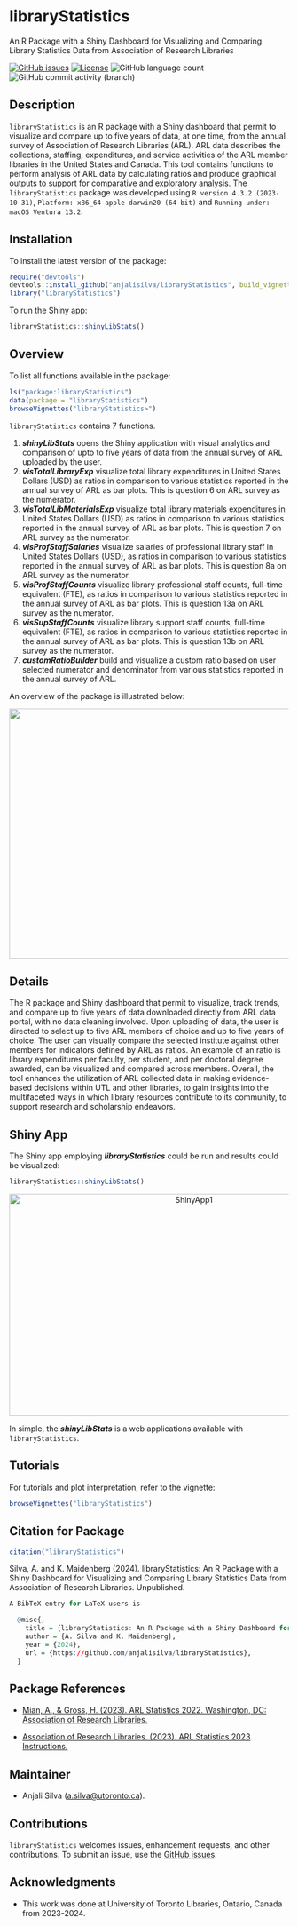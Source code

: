 
<!-- README.md is generated from README.Rmd. Please edit that file -->

# libraryStatistics

An R Package with a Shiny Dashboard for Visualizing and Comparing
Library Statistics Data from Association of Research Libraries

<!-- badges: start -->

[![GitHub
issues](https://img.shields.io/github/issues/anjalisilva/MPLNClust)](https://github.com/anjalisilva/MPLNClust/issues)
[![License](https://img.shields.io/badge/license-MIT-green)](./LICENSE)
![GitHub language
count](https://img.shields.io/github/languages/count/anjalisilva/MPLNClust)
![GitHub commit activity
(branch)](https://img.shields.io/github/commit-activity/y/anjalisilva/MPLNClust/master)

<!-- https://shields.io/category/license -->
<!-- badges: end -->

## Description

`libraryStatistics` is an R package with a Shiny dashboard that permit
to visualize and compare up to five years of data, at one time, from the
annual survey of Association of Research Libraries (ARL). ARL data
describes the collections, staffing, expenditures, and service
activities of the ARL member libraries in the United States and Canada.
This tool contains functions to perform analysis of ARL data by
calculating ratios and produce graphical outputs to support for
comparative and exploratory analysis. The `libraryStatistics` package
was developed using `R version 4.3.2 (2023-10-31)`,
`Platform: x86_64-apple-darwin20 (64-bit)` and
`Running under: macOS Ventura 13.2`.

## Installation

To install the latest version of the package:

``` r
require("devtools")
devtools::install_github("anjalisilva/libraryStatistics", build_vignettes = TRUE)
library("libraryStatistics")
```

To run the Shiny app:

``` r
libraryStatistics::shinyLibStats()
```

## Overview

To list all functions available in the package:

``` r
ls("package:libraryStatistics")
data(package = "libraryStatistics")
browseVignettes("libraryStatistics>")
```

`libraryStatistics` contains 7 functions.

1.  ***shinyLibStats*** opens the Shiny application with visual
    analytics and comparison of upto to five years of data from the
    annual survey of ARL uploaded by the user.
2.  ***visTotalLibraryExp*** visualize total library expenditures in
    United States Dollars (USD) as ratios in comparison to various
    statistics reported in the annual survey of ARL as bar plots. This
    is question 6 on ARL survey as the numerator.
3.  ***visTotalLibMaterialsExp*** visualize total library materials
    expenditures in United States Dollars (USD) as ratios in comparison
    to various statistics reported in the annual survey of ARL as bar
    plots. This is question 7 on ARL survey as the numerator.
4.  ***visProfStaffSalaries*** visualize salaries of professional
    library staff in United States Dollars (USD), as ratios in
    comparison to various statistics reported in the annual survey of
    ARL as bar plots. This is question 8a on ARL survey as the
    numerator.
5.  ***visProfStaffCounts*** visualize library professional staff
    counts, full-time equivalent (FTE), as ratios in comparison to
    various statistics reported in the annual survey of ARL as bar
    plots. This is question 13a on ARL survey as the numerator.
6.  ***visSupStaffCounts*** visualize library support staff counts,
    full-time equivalent (FTE), as ratios in comparison to various
    statistics reported in the annual survey of ARL as bar plots. This
    is question 13b on ARL survey as the numerator.
7.  ***customRatioBuilder*** build and visualize a custom ratio based on
    user selected numerator and denominator from various statistics
    reported in the annual survey of ARL.

An overview of the package is illustrated below:

<div style="text-align:center">

<img src="inst/extdata/Overview_MPLNClust.png" width="800" height="450"/>

<div style="text-align:left">
<div style="text-align:left">

## Details

The R package and Shiny dashboard that permit to visualize, track
trends, and compare up to five years of data downloaded directly from
ARL data portal, with no data cleaning involved. Upon uploading of data,
the user is directed to select up to five ARL members of choice and up
to five years of choice. The user can visually compare the selected
institute against other members for indicators defined by ARL as ratios.
An example of an ratio is library expenditures per faculty, per student,
and per doctoral degree awarded, can be visualized and compared across
members. Overall, the tool enhances the utilization of ARL collected
data in making evidence-based decisions within UTL and other libraries,
to gain insights into the multifaceted ways in which library resources
contribute to its community, to support research and scholarship
endeavors.

## Shiny App

The Shiny app employing ***libraryStatistics*** could be run and results
could be visualized:

``` r
libraryStatistics::shinyLibStats()
```

<div style="text-align:center">

<img src="inst/extdata/ShinyAppMPLNClust1.png" alt="ShinyApp1" width="650" height="400"/>

<div style="text-align:left">
<div style="text-align:left">

In simple, the ***shinyLibStats*** is a web applications available with
`libraryStatistics`.

## Tutorials

For tutorials and plot interpretation, refer to the vignette:

``` r
browseVignettes("libraryStatistics")
```

## Citation for Package

``` r
citation("libraryStatistics")
```

Silva, A. and K. Maidenberg (2024). libraryStatistics: An R Package with
a Shiny Dashboard for Visualizing and Comparing Library Statistics Data
from Association of Research Libraries. Unpublished.

``` r
A BibTeX entry for LaTeX users is

  @misc{,
    title = {libraryStatistics: An R Package with a Shiny Dashboard for Visualizing and Comparing Library Statistics Data from Association of Research Libraries},
    author = {A. Silva and K. Maidenberg},
    year = {2024},
    url = {https://github.com/anjalisilva/libraryStatistics},
  }
```

## Package References

- [Mian, A., & Gross, H. (2023). ARL Statistics 2022. Washington, DC:
  Association of Research
  Libraries.](https://publications.arl.org/ARL-Statistics-2022/)

- [Association of Research Libraries. (2023). ARL Statistics 2023
  Instructions.](https://www.arlstatistics.org/resources/stats_instructions)

## Maintainer

- Anjali Silva (<a.silva@utoronto.ca>).

## Contributions

`libraryStatistics` welcomes issues, enhancement requests, and other
contributions. To submit an issue, use the [GitHub
issues](https://github.com/anjalisilva/libraryStatistics).

## Acknowledgments

- This work was done at University of Toronto Libraries, Ontario, Canada
  from 2023-2024.
